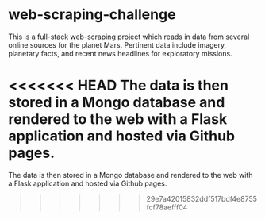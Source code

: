 # web-scraping-challenge

This is a full-stack web-scraping project which reads in data from several online sources for the planet Mars. Pertinent data include imagery, planetary facts, and recent news headlines for exploratory missions. 

<<<<<<< HEAD
The data is then stored in a Mongo database and rendered to the web with a Flask application and hosted via Github pages.
=======
The data is then stored in a Mongo database and rendered to the web with a Flask application and hosted via Github pages.
>>>>>>> 29e7a42015832ddf517bdf4e8755fcf78aefff04
